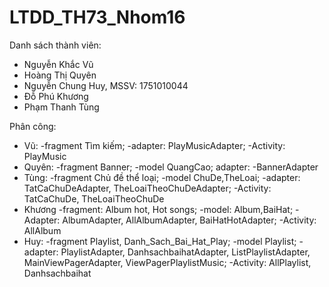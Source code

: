 # LTDD_TH73_Nhom16
Danh sách thành viên:
- Nguyễn Khắc Vũ
- Hoàng Thị Quyên
- Nguyễn Chung Huy, MSSV: 1751010044
- Đỗ Phú Khương
- Phạm Thanh Tùng

Phân công:
  - Vũ: -fragment Tìm kiếm; -adapter: PlayMusicAdapter; -Activity: PlayMusic
  - Quyên: -fragment Banner; -model QuangCao; adapter: -BannerAdapter
  - Tùng: -fragment Chủ đề thể loại; -model ChuDe,TheLoai; -adapter: TatCaChuDeAdapter, TheLoaiTheoChuDeAdapter; -Activity: TatCaChuDe, TheLoaiTheoChuDe
  - Khương -fragment: Album hot, Hot songs; -model: Album,BaiHat; -Adapter: AlbumAdapter, AllAlbumAdapter, BaiHatHotAdapter; -Activity: AllAlbum
  - Huy: -fragment Playlist, Danh_Sach_Bai_Hat_Play; -model Playlist; -adapter: PlaylistAdapter, DanhsachbaihatAdapter, ListPlaylistAdapter, MainViewPagerAdapter, ViewPagerPlaylistMusic; -Activity: AllPlaylist, Danhsachbaihat
